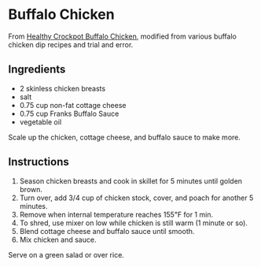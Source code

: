 # Buffalo Chicken

From [Healthy Crockpot Buffalo
Chicken](https://skinnyfitalicious.com/healthy-crockpot-buffalo-chicken/), modified from various buffalo chicken dip recipes and trial and error.

## Ingredients

* 2 skinless chicken breasts
* salt
* 0.75 cup non-fat cottage cheese
* 0.75 cup Franks Buffalo Sauce
* vegetable oil

Scale up the chicken, cottage cheese, and buffalo sauce to make more.

## Instructions

1. Season chicken breasts and cook in skillet for 5 minutes until golden brown.
2. Turn over, add 3/4 cup of chicken stock, cover, and poach for another 5 minutes.
3. Remove when internal temperature reaches 155℉ for 1 min.
4. To shred, use mixer on low while chicken is still warm (1 minute or so).
5. Blend cottage cheese and buffalo sauce until smooth.
7. Mix chicken and sauce.

Serve on a green salad or over rice.
